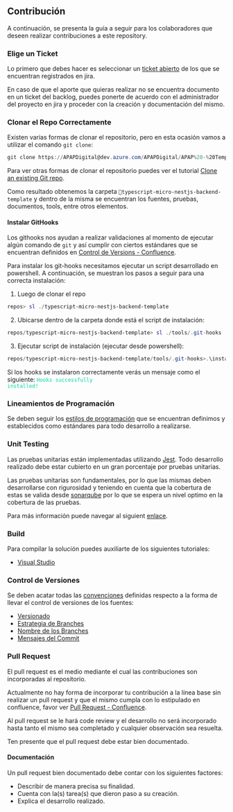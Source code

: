 ## **Contribución**

A continuación, se presenta la guía a seguir para los colaboradores que deseen realizar contribuciones a este repository.

### **Elige un Ticket**

Lo primero que debes hacer es seleccionar un [ticket abierto](https://apap-software.atlassian.net/jira/software/projects/IB/issues/?jql=project%20%3D%20%22IB%22%20AND%20status%20%3D%20%22To%20Do%22%20ORDER%20BY%20created%20DESC) de los que se encuentran registrados en jira. 

En caso de que el aporte que quieras realizar no se encuentra documento en un ticket del backlog, puedes ponerte de acuerdo con el administrador del proyecto en jira y proceder con la creación y documentación del mismo.

### **Clonar el Repo Correctamente**

Existen varias formas de clonar el repositorio, pero en esta ocasión vamos a utilizar el comando `git clone`:

```powershell
git clone https://APAPDigital@dev.azure.com/APAPDigital/APAP%20-%20Templates/_git/typescript-micro-nestjs-backend-template
```

Para ver otras formas de clonar el repositorio puedes ver el tutorial [Clone an existing Git repo](https://docs.microsoft.com/en-us/azure/devops/repos/git/clone?view=azure-devops&tabs=command-line).

Como resultado obtenemos la carpeta `📂typescript-micro-nestjs-backend-template` y dentro de la misma se encuentran los fuentes, pruebas, documentos, tools, entre otros elementos. 

#### **Instalar GitHooks**

Los githooks nos ayudan a realizar validaciones al momento de ejecutar algún comando de `git` y así cumplir con ciertos estándares que se encuentran definidos en [Control de Versions - Confluence](https://apap-software.atlassian.net/wiki/spaces/AO/pages/1912143873/Control+de+Versiones).

Para instalar los git-hooks necesitamos ejecutar un script desarrollado en powershell. A continuación, se muestran los pasos a seguir para una correcta instalación:

1. Luego de clonar el repo
```powershell
repos> sl ./typescript-micro-nestjs-backend-template
```
2. Ubicarse dentro de la carpeta donde está el script de instalación:
```powershell
repos/typescript-micro-nestjs-backend-template> sl ./tools/.git-hooks
```
3. Ejecutar script de instalación (ejecutar desde powershell):
```powershell
repos/typescript-micro-nestjs-backend-template/tools/.git-hooks>.\install-hooks.ps1
```

Si los hooks se instalaron correctamente verás un mensaje como el siguiente: <code style="color:#06d6a0">Hooks successfully installed!</code>

### **Lineamientos de Programación**

Se deben seguir los [estilos de programación](https://apap-software.atlassian.net/wiki/spaces/AO/pages/1912176652/Estilos+de+Programaci+n) que se encuentran definimos y establecidos como estándares para todo desarrollo a realizarse.

### **Unit Testing**

Las pruebas unitarias están implementadas utilizando [Jest](https://github.com/facebook/jest). Todo desarrollo realizado debe estar cubierto en un gran porcentaje por pruebas unitarias.

Las pruebas unitarias son fundamentales, por lo que las mismas deben desarrollarse con rigurosidad y teniendo en cuenta que la cobertura de estas se valida desde [sonarqube](https://www.sonarqube.org/) por lo que se espera un nivel optimo en la cobertura de las pruebas.

Para más información puede navegar al siguient [enlace](https://docs.microsoft.com/en-us/visualstudio/test/walkthrough-creating-and-running-unit-tests-for-managed-code?view=vs-2019).

### **Build**

Para compilar la solución puedes auxiliarte de los siguientes tutoriales: 

* [Visual Studio](https://docs.microsoft.com/en-us/visualstudio/ide/building-and-cleaning-projects-and-solutions-in-visual-studio?view=vs-2019)

### **Control de Versiones**

Se deben acatar todas las [convenciones](https://apap-software.atlassian.net/wiki/spaces/AO/pages/1912143873/Control+de+Versiones) definidas respecto a la forma de llevar el control de versiones de los fuentes:

* [Versionado](https://apap-software.atlassian.net/wiki/spaces/AO/pages/1912143873/Control+de+Versiones#Versionado)
* [Estrategia de Branches](https://apap-software.atlassian.net/wiki/spaces/AO/pages/1912143873/Control+de+Versiones#Estrategia-de-Branches)
* [Nombre de los Branches](https://apap-software.atlassian.net/wiki/spaces/AO/pages/1912143873/Control+de+Versiones#Est%C3%A1ndar-de-nombre-de-Branches)
* [Mensajes del Commit](https://apap-software.atlassian.net/wiki/spaces/AO/pages/1912143873/Control+de+Versiones#Mensajes-de-Commit)

### **Pull Request**

El pull request es el medio mediante el cual las contribuciones son incorporadas al repositorio. 

Actualmente no hay forma de incorporar tu contribución a la línea base sin realizar un pull request y que el mismo cumpla con lo estipulado en confluence, favor ver [Pull Request - Confluence](https://apap-software.atlassian.net/wiki/spaces/AO/pages/1912143873/Control+de+Versiones#Pull-Request).

Al pull request se le hará code review y el desarrollo no será incorporado hasta tanto el mismo sea completado y cualquier observación sea resuelta.

Ten presente que el pull request debe estar bien documentado.

#### **Documentación**

Un pull request bien documentado debe contar con los siguientes factores:

* Describir de manera precisa su finalidad.
* Cuenta con la(s) tarea(s) que dieron paso a su creación.
* Explica el desarrollo realizado.
